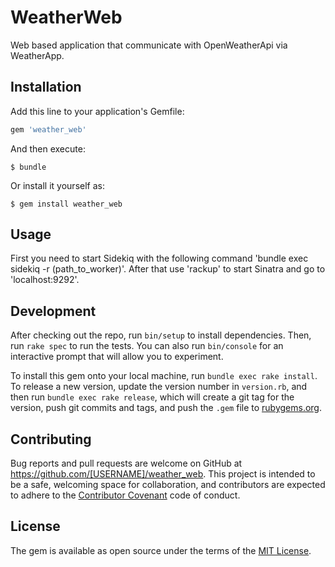 # WeatherWeb

Web based application that communicate with OpenWeatherApi via WeatherApp.
## Installation

Add this line to your application's Gemfile:

```ruby
gem 'weather_web'
```

And then execute:

    $ bundle

Or install it yourself as:

    $ gem install weather_web

## Usage

First you need to start Sidekiq with the following command 
'bundle exec sidekiq -r (path_to_worker)'. After that use
'rackup' to start Sinatra and go to 'localhost:9292'.


## Development

After checking out the repo, run `bin/setup` to install dependencies. Then, run `rake spec` to run the tests. You can also run `bin/console` for an interactive prompt that will allow you to experiment.

To install this gem onto your local machine, run `bundle exec rake install`. To release a new version, update the version number in `version.rb`, and then run `bundle exec rake release`, which will create a git tag for the version, push git commits and tags, and push the `.gem` file to [rubygems.org](https://rubygems.org).

## Contributing

Bug reports and pull requests are welcome on GitHub at https://github.com/[USERNAME]/weather_web. This project is intended to be a safe, welcoming space for collaboration, and contributors are expected to adhere to the [Contributor Covenant](http://contributor-covenant.org) code of conduct.


## License

The gem is available as open source under the terms of the [MIT License](http://opensource.org/licenses/MIT).

